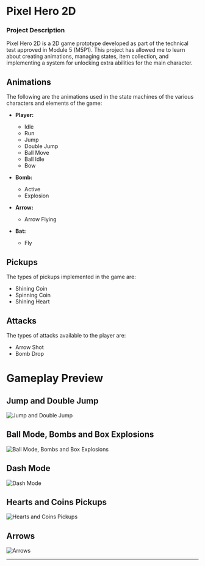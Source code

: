 # Pixel Hero 2D

### Project Description
Pixel Hero 2D is a 2D game prototype developed as part of the technical test approved in Module 5 (M5P1). This project has allowed me to learn about creating animations, managing states, item collection, and implementing a system for unlocking extra abilities for the main character.

## **Animations**
The following are the animations used in the state machines of the various characters and elements of the game:

- **Player:**
  - Idle
  - Run
  - Jump
  - Double Jump
  - Ball Move
  - Ball Idle
  - Bow

- **Bomb:**
  - Active
  - Explosion

- **Arrow:**
  - Arrow Flying

- **Bat:**
  - Fly

## **Pickups**
The types of pickups implemented in the game are:

- Shining Coin
- Spinning Coin
- Shining Heart

## **Attacks**
The types of attacks available to the player are:

- Arrow Shot
- Bomb Drop

# Gameplay Preview

## Jump and Double Jump
![Jump and Double Jump](https://github.com/JuanGr95/Pixel-Hero-2D/assets/131586834/04f3a556-ff40-41d7-8f19-60811d246a1d)


## Ball Mode, Bombs and Box Explosions
![Ball Mode, Bombs and Box Explosions](https://github.com/JuanGr95/Pixel-Hero-2D/assets/131586834/8220ba02-3ae0-4ecc-879f-a7a040e19566)

## Dash Mode
![Dash Mode](https://github.com/JuanGr95/Pixel-Hero-2D/assets/131586834/7240b113-7604-4e25-bd88-79e55bd5bc56)

## Hearts and Coins Pickups
![Hearts and Coins Pickups](https://github.com/JuanGr95/Pixel-Hero-2D/assets/131586834/186f1401-c788-42c6-9914-64b63c77beff)

## Arrows
![Arrows](https://github.com/JuanGr95/Pixel-Hero-2D/assets/131586834/a187fb8a-e688-4046-a337-e7cbf0c2b680)

---
<!--
### Project Specifications

#### Unlocking System for EXTRAS
The unlocking system for EXTRAS allows the player to keep track of the items collected and to distinguish what type of item it is. Items have looping sprite sequence animations and must be collected with an Alpha Fade animation and a movement on the Y-axis.

The scripts used to implement this system are:
- `ItemController.cs`
- `ItemsManager.cs`
- `PlayerExtrasTracker.cs` (optional for communication with ItemsManager)

The order of unlocking EXTRAS is as follows:
1. Double Jump - 5 Shining Heart items
2. Dash - 6 Spinning Coin items
3. Ball Mode and Drop Bombs - 10 Shining Coin items

The `UIManager.cs` script is responsible for text debugging with the ONGUI class to display the pending item count during gameplay in the editor.

#### Enemies and Arrows System
The Bat-type enemy is destroyed with arrows and has a simulated destruction animation with particles. The particle system is adjusted to the size and color of the Bat. If a Bat touches the Player, the level is restarted along with the item count collected in the scene.

The relevant scripts for this system are:
- `ArrowControler.cs` (extended for collisions)
- `EnemyController.cs` (to manage the destruction animation)

---
-->
